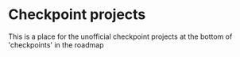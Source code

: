 # Checkpoint projects
This is a place for the unofficial checkpoint projects at the bottom of 'checkpoints' in the roadmap
